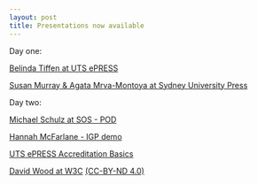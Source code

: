 ```yaml
---
layout: post
title: Presentations now available
---
```


Day one:

[Belinda Tiffen at UTS ePRESS](CAULPublishing-X.github.io/ePRESS_presentation_2017.pdf)

[Susan Murray & Agata Mrva-Montoya at Sydney University Press](CAULPublishing-X.github.io/CAULX2017SydneyUniversityPress.pdf)





Day two:

[Michael Schulz at SOS - POD](CAULPublishing-X.github.io/POD_talk_2017.pdf)

[Hannah McFarlane - IGP demo](CAULPublishing-X.github.io/McFarlane_IGP.pdf)

[UTS ePRESS Accreditation Basics](CAULPublishing-X.github.io/UTSePRESS_Accreditation.pdf)

[David Wood at W3C](https://prototypo.github.io/2017/CAUL-20170712/slides/index.html)   [(CC-BY-ND 4.0)](http://creativecommons.org/licenses/by-nd/4.0/)


